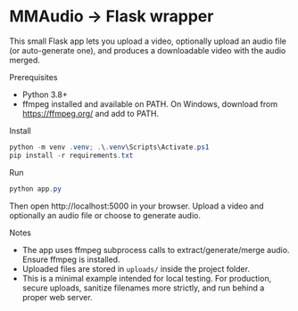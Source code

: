 # MMAudio -> Flask wrapper

This small Flask app lets you upload a video, optionally upload an audio file (or auto-generate one), and produces a downloadable video with the audio merged.

Prerequisites
- Python 3.8+
- ffmpeg installed and available on PATH. On Windows, download from https://ffmpeg.org/ and add to PATH.

Install

```powershell
python -m venv .venv; .\.venv\Scripts\Activate.ps1
pip install -r requirements.txt
```

Run

```powershell
python app.py
```

Then open http://localhost:5000 in your browser. Upload a video and optionally an audio file or choose to generate audio.

Notes
- The app uses ffmpeg subprocess calls to extract/generate/merge audio. Ensure ffmpeg is installed.
- Uploaded files are stored in `uploads/` inside the project folder.
- This is a minimal example intended for local testing. For production, secure uploads, sanitize filenames more strictly, and run behind a proper web server.
